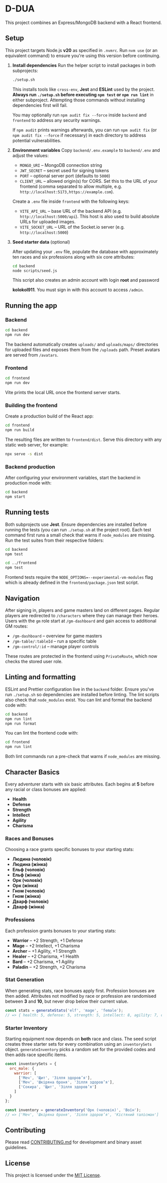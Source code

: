 # D-DUA

This project combines an Express/MongoDB backend with a React frontend.

## Setup

This project targets Node.js **v20** as specified in `.nvmrc`. Run
`nvm use` (or an equivalent command) to ensure you're using this
version before continuing.

1. **Install dependencies**
   Run the helper script to install packages in both subprojects:

   ```bash
   ./setup.sh
   ```

   This installs tools like `cross-env`, **Jest** and **ESLint** used by the
   project. **Always run `./setup.sh` before executing `npm test` or
   `npm run lint`** in either subproject. Attempting those commands without
   installing dependencies first will fail.

   You may optionally run `npm audit fix --force` inside `backend` and
   `frontend` to address any security warnings.

   If `npm audit` prints warnings afterwards, you can run `npm audit fix`
   (or `npm audit fix --force` if necessary) in each directory to address
   potential vulnerabilities.

2. **Environment variables**
   Copy `backend/.env.example` to `backend/.env` and adjust the values:
   - `MONGO_URI` – MongoDB connection string
   - `JWT_SECRET` – secret used for signing tokens
   - `PORT` – optional server port (defaults to `5000`)
   - `CLIENT_URL` – allowed origin(s) for CORS. Set this to the URL of your frontend (comma separated to allow multiple, e.g. `http://localhost:5173,https://example.com`).

   Create a `.env` file inside `frontend` with the following keys:
   - `VITE_API_URL` – base URL of the backend API (e.g. `http://localhost:5000/api`).
     This host is also used to build absolute URLs for uploaded images.
   - `VITE_SOCKET_URL` – URL of the Socket.io server (e.g. `http://localhost:5000`)

3. **Seed starter data** (optional)

   After updating your `.env` file, populate the database with approximately
   ten races and six professions along with six core attributes:

   ```bash
   cd backend
   node scripts/seed.js
   ```

   This script also creates an admin account with login **root** and password

   **kolokol911**. You must sign in with this account to access `/admin`.

## Running the app

### Backend

```bash
cd backend
npm run dev
```

The backend automatically creates `uploads/` and `uploads/maps/` directories for uploaded files and exposes them from the `/uploads` path. Preset avatars are served from `/avatars`.

### Frontend

```bash
cd frontend
npm run dev
```

Vite prints the local URL once the frontend server starts.

### Building the frontend

Create a production build of the React app:

```bash
cd frontend
npm run build
```

The resulting files are written to `frontend/dist`. Serve this directory with
any static web server, for example:

```bash
npx serve -s dist
```

### Backend production

After configuring your environment variables, start the backend in production
mode with:

```bash
cd backend
npm start
```

## Running tests

Both subprojects use **Jest**. Ensure dependencies are installed before running
the tests (you can run `./setup.sh` at the project root). Each test command
first runs a small check that warns if `node_modules` are missing. Run the test
suites from their respective folders:

```bash
cd backend
npm test

cd ../frontend
npm test
```

Frontend tests require the `NODE_OPTIONS=--experimental-vm-modules` flag which
is already defined in the `frontend/package.json` test script.

## Navigation

After signing in, players and game masters land on different pages. Regular players
are redirected to `/characters` where they can manage their heroes. Users with the
`gm` role start at `/gm-dashboard` and gain access to additional GM routes:

- `/gm-dashboard` – overview for game masters
- `/gm-table/:tableId` – run a specific table
- `/gm-control/:id` – manage player controls

These routes are protected in the frontend using `PrivateRoute`, which now checks
the stored user role.

## Linting and formatting

ESLint and Prettier configuration live in the `backend` folder. Ensure you've run
`./setup.sh` so dependencies are installed before linting. The lint scripts also
check that `node_modules` exist. You can lint and format the backend code with:

```bash
cd backend
npm run lint
npm run format
```

You can lint the frontend code with:

```bash
cd frontend
npm run lint
```
Both lint commands run a pre-check that warns if `node_modules` are missing.

## Character Basics

Every adventurer starts with six basic attributes. Each begins at **5** before
any racial or class bonuses are applied:

- **Health**
- **Defense**
- **Strength**
- **Intellect**
- **Agility**
- **Charisma**

### Races and Bonuses

Choosing a race grants specific bonuses to your starting stats:

- **Людина (чоловік)**
- **Людина (жінка)**
- **Ельф (чоловік)**
- **Ельф (жінка)**
- **Орк (чоловік)**
- **Орк (жінка)**
- **Гном (чоловік)**
- **Гном (жінка)**
- **Дварф (чоловік)**
- **Дварф (жінка)**

### Professions

Each profession grants bonuses to your starting stats:

- **Warrior** – +2 Strength, +1 Defense
- **Mage** – +2 Intellect, +1 Charisma
- **Archer** – +1 Agility, +1 Strength
- **Healer** – +2 Charisma, +1 Health
- **Bard** – +2 Charisma, +1 Agility
- **Paladin** – +2 Strength, +2 Charisma

### Stat Generation

When generating stats, race bonuses apply first. Profession bonuses are then
added. Attributes not modified by race or profession are randomised between
**3** and **10**, but never drop below their current value.

```js
const stats = generateStats('elf', 'mage', 'female');
// => { health: 5, defense: 5, strength: 5, intellect: 8, agility: 7, charisma: 6 }
```

### Starter Inventory

Starting equipment now depends on **both** race and class. The seed script
creates three starter sets for every combination using an `inventorySets`
object. `generateInventory` picks a random set for the provided codes and then
adds race specific items.

```js
const inventorySets = {
  orc_male: {
    warrior: [
      ['Меч', 'Щит', 'Зілля здоров’я'],
      ['Меч', 'Шкіряна броня', 'Зілля здоров’я'],
      ['Сокира', 'Щит', 'Зілля здоров’я']
    ]
  }
};

const inventory = generateInventory('Орк (чоловік)', 'Воїн');
// => ['Меч', 'Шкіряна броня', 'Зілля здоров’я', 'Кістяний талісман']
```

## Contributing

Please read [CONTRIBUTING.md](CONTRIBUTING.md) for development and binary asset guidelines.

## License

This project is licensed under the [MIT License](LICENSE).
